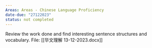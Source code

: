```yaml
---
Areas: Areas - Chinese Language Proficiency
date-due: "27122023"
status: not completed
---
```

Review the work done and find interesting sentence structures and vocabulary. 
File: [[华文理解 13-12-2023.docx]]